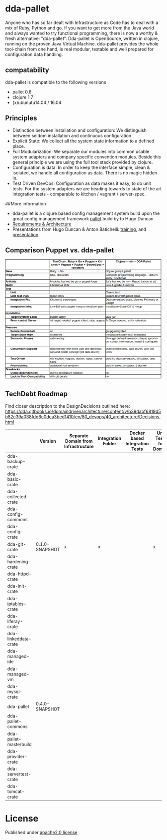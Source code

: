 # dda-pallet
Anyone who has so far dealt with Infrastructure as Code has to deal with a mix of Ruby, Python and go. If you want to get more from the Java world and always wanted to try functional programming, there is now a worthy & fresh alternative: "dda-pallet". Dda-pallet is OpenSource, written in clojure, running on the proven Java Virtual Machine.
dda-pallet provides the whole tool-chain from one hand, is real modular, testable and well prepared for configuration data handling.

## compatability
dda-pallet is compatible to the following versions
 * pallet 0.8
 * clojure 1.7
 * (x)ubunutu14.04 / 16.04

## Principles
 * Distinction between installation and configuration: We distinguish between seldom installation and continuous configuration.
 * Explicit State: We collect all the system state information to a defined place.
 * Full Modularization: We separate our modules into common usable system adapters and company specific convention modules. Beside this general principle we are using the full tool stack provided by clojure.
 * Configuration is data: In order to keep the interface simple, clean & isolated, we handle all configuration as data. There is no magic hidden in.
 * Test Driven DevOps: Configuration as data makes it easy, to do unit tests. For the system adapters we are heading towards to state of the art integration tests - comparable to kitchen / vagrant / server-spec.

##More information
* dda-pallet is a clojure based config management system build upon the great config management framework [pallet](https://github.com/pallet/pallet) build by to Hugo Duncan.
* [Requirements & Architecture](https://dda.gitbooks.io/domaindrivenarchitecture/content/en/80_config_management/index.html)
* Presentations from Hugo Duncan & Anton Batichelli: [training](http://lanyrd.com/2012/clojurewest-training/spdbh/), and [presentation](http://lanyrd.com/2012/clojurewest/spdcf/)

## Comparison Puppet vs. dda-pallet
![ComparisonSheet Puppet vs. dda-pallet](doc/PuppetVsDdaPallet.png)

## TechDebt Roadmap

Find closer description to the DesignDecisions outlined here: https://dda.gitbooks.io/domaindrivenarchitecture/content/v/b39dabf6819d5b82c39a038fdd6c0dca3bed1410/en/80_devops/40_architecture/Decisions.html

| | Version |Separate Domain from Infrastructure | Integration Folder | Docker based Integration Tests | Unit Tests for Domain | Crate & Domain Boundaries | Input / Output Spec | Short Package | Composition over API | Group base Configuration |
| --- | --- |  --- |--- | --- | --- | --- | --- | --- | --- | --- |
| dda-backup-crate |  |  |  |  | |  |  |  | ||
| dda-basic-crate |  |  |  |  | |  |  |  | ||
| dda-collected-crate|  |  |  |  | |  |  |  || |
| dda-config-commons|  |  |  |  | |  |  |  | ||
| dda-config-crate|  |  |  |  | |  |  |  | ||
| dda-git-crate        | 0.1.0-SNAPSHOT | x | x |  | x | x | x | x | x | x |
| dda-hardening-crate|  |  |  |  | |  |  |  | |
| dda-httpd-crate|  |  |  |  | |  |  |  | ||
| dda-init-crate|  |  |  |  | |  |  |  | ||
| dda-iptables-crate|  |  |  |  | |  |  |  || |
| dda-liferay-crate|  |  |  |  | |  |  |  | ||
| dda-linkeddata-crate|  |  |  |  | |  |  |  || |
| dda-managed-ide|  |  |  |  | |  |  |  | ||
| dda-managed-vm|  |  |  |  | |  |  |  | ||
| dda-mysql-crate|  |  |  |  | |  |  |  | ||
| dda-pallet           | 0.4.0-SNAPSHOT |  |  |  |  |  | x |  |  |  |
| dda-pallet-commons|  |  |  |  | |  | | |  | |
| dda-pallet-masterbuild|  |  |  |  | | | |  |  | |
| dda-provider-crate|  |  |  |  | |  |  ||  | |
| dda-servertest-crate|  |  |  |  | |  |  ||  | |
| dda-tomcat-crate|  |  |  |  | |  |  |  | ||

# License
Published under [apache2.0 license](LICENSE.md)
